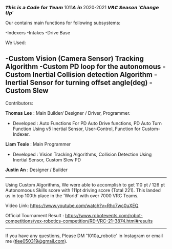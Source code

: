𝙏𝙝𝙞𝙨 𝙞𝙨 𝙖 𝘾𝙤𝙙𝙚 𝙛𝙤𝙧 𝙏𝙚𝙖𝙢 1011𝘼 𝙞𝙣 2020-2021 𝙑𝙍𝘾 𝙎𝙚𝙖𝙨𝙤𝙣 '𝘾𝙝𝙖𝙣𝙜𝙚 𝙐𝙥'

Our contains main functions for following subsystems: 

-Indexers 
-Intakes
-Drive Base

We Used: 

-Custom Vision (Camera Sensor) Tracking Algorithm 
-Custom PD loop for the autonomous
-Custom Inertial Collision detection Algorithm
-Inertial Sensor for turning offset angle(deg) 
-Custom Slew 
---------------------------------------------------------------------------------------------------------------------------------------------------------------------------------

Contributors: 

𝐓𝐡𝐨𝐦𝐚𝐬 𝐋𝐞𝐞 : Main Builder/ Designer / Driver, Programmer. 
 
 - Developed : Auto Functions For PD Auto Drive functions, PD Auto Turn Function Using v5 Inertial Sensor, User-Control, Function for Custom-Indexer.

𝐋𝐢𝐚𝐦 𝐓𝐞𝐚𝐥𝐞 : Main Programmer

 - Developed : Vision Tracking Algorithms, Collision Detection Using Inertial Sensor, Custom Slew PD

𝐉𝐮𝐬𝐭𝐢𝐧 𝐀𝐧 : Designer / Builder

---------------------------------------------------------------------------------------------------------------------------------------------------------------------------------

Using Custom Algorithms, We were able to accomplish to get 110 pt / 126 pt Autonomoous Skills score with 111pt driving score (Total 221). This landed us in top 100th place in the 'World' with over 7000 VRC Teams. 

Video Link: https://www.youtube.com/watch?v=Rhc7wc0uXEQ

Official Tournament Result : https://www.robotevents.com/robot-competitions/vex-robotics-competition/RE-VRC-21-3874.html#results

---------------------------------------------------------------------------------------------------------------------------------------------------------------------------------

If you have any questions, Please DM '1010a_robotic' in Instagram or email me (tlee050319@gmail.com). 




